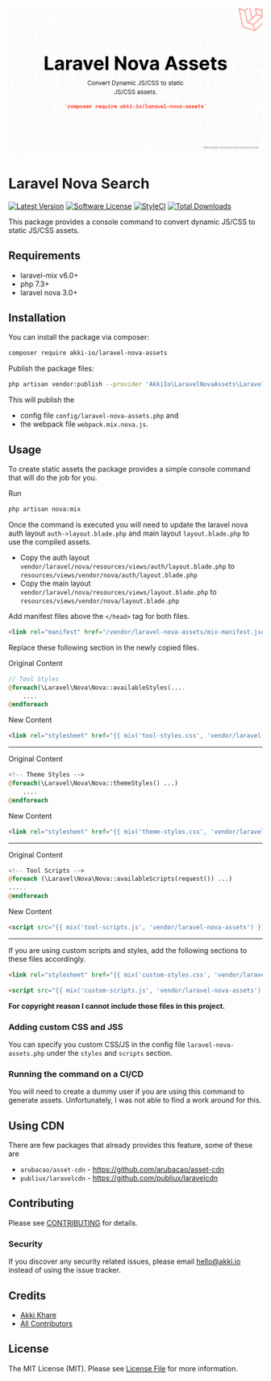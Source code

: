 <p align="center">
    <img src="https://raw.githubusercontent.com/akki-io/laravel-nova-assets/master/hero.png" alt="Hero" width="600">
</p>

# Laravel Nova Search

[![Latest Version](https://img.shields.io/github/release/akki-io/laravel-nova-assets.svg?style=flat-square)](https://github.com/akki-io/laravel-nova-assets/releases)
[![Software License](https://img.shields.io/badge/license-MIT-brightgreen.svg?style=flat-square)](LICENSE.md)
[![StyleCI](https://styleci.io/repos/441735142/shield?branch=master)](https://styleci.io/repos/441735142)
[![Total Downloads](https://img.shields.io/packagist/dt/akki-io/laravel-nova-assets.svg?style=flat-square)](https://packagist.org/packages/akki-io/laravel-nova-assets)

This package provides a console command to convert dynamic JS/CSS to static JS/CSS assets.

## Requirements

- laravel-mix v6.0+
- php 7.3+
- laravel nova 3.0+

## Installation

You can install the package via composer:

```bash
composer require akki-io/laravel-nova-assets
```

Publish the package files:

```bash
php artisan vendor:publish --provider 'AkkiIo\LaravelNovaAssets\LaravelNovaAssetsServiceProvider'
```

This will publish the 
- config file `config/laravel-nova-assets.php` and 
- the webpack file `webpack.mix.nova.js`.

## Usage

To create static assets the package provides a simple console command that will do the job for you.

Run

```bash
php artisan nova:mix
```

Once the command is executed you will need to update the laravel nova auth layout `auth->layout.blade.php` and main layout `layout.blade.php` to use the compiled assets.

- Copy the auth layout `vendor/laravel/nova/resources/views/auth/layout.blade.php` to `resources/views/vendor/nova/auth/layout.blade.php`
- Copy the main layout `vendor/laravel/nova/resources/views/layout.blade.php` to `resources/views/vendor/nova/layout.blade.php`

Add manifest files above the `</head>` tag for both files.

```html
<link rel="manifest" href="/vendor/laravel-nova-assets/mix-manifest.json">
```

Replace these following section in the newly copied files.

Original Content
```php
// Tool Styles
@foreach(\Laravel\Nova\Nova::availableStyles(....
    ....
@endforeach
```

New Content

```html
<link rel="stylesheet" href="{{ mix('tool-styles.css', 'vendor/laravel-nova-assets') }}">
```

---

Original Content

```php
<!-- Theme Styles -->
@foreach(\Laravel\Nova\Nova::themeStyles() ...)
    ....
@endforeach
```

New Content

```html
<link rel="stylesheet" href="{{ mix('theme-styles.css', 'vendor/laravel-nova-assets') }}">
```

---

Original Content

```php
<!-- Tool Scripts -->
@foreach (\Laravel\Nova\Nova::availableScripts(request()) ...)
.....
@endforeach
```

New Content

```html
<script src="{{ mix('tool-scripts.js', 'vendor/laravel-nova-assets') }}"></script>
```

---

If you are using custom scripts and styles, add the following sections to these files accordingly.

```html
<link rel="stylesheet" href="{{ mix('custom-styles.css', 'vendor/laravel-nova-assets') }}">
```
```html
<script src="{{ mix('custom-scripts.js', 'vendor/laravel-nova-assets') }}"></script>
```

**For copyright reason I cannot include  those files in this project.** 

### Adding custom CSS and JSS

You can specify you custom CSS/JS in the config file `laravel-nova-assets.php` under the `styles` and `scripts` section.

### Running the command on a CI/CD

You will need to create a dummy user if you are using this command to generate assets. Unfortunately, I was not able to find a work around for this.

## Using CDN

There are few packages that already provides this feature, some of these are
- `arubacao/asset-cdn` - https://github.com/arubacao/asset-cdn
- `publiux/laravelcdn` - https://github.com/publiux/laravelcdn

## Contributing

Please see [CONTRIBUTING](CONTRIBUTING.md) for details.

### Security

If you discover any security related issues, please email hello@akki.io instead of using the issue tracker.

## Credits

- [Akki Khare](https://github.com/akki-io)
- [All Contributors](../../contributors)

## License

The MIT License (MIT). Please see [License File](LICENSE.md) for more information.
